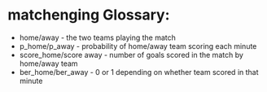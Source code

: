 # matchenging Glossary:
  - home/away - the two teams playing the match
  - p_home/p_away - probability of home/away team scoring each minute
  - score_home/score away - number of goals scored in the match by home/away team
  - ber_home/ber_away - 0 or 1 depending on whether team scored in that minute

